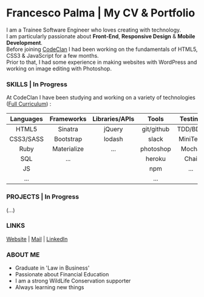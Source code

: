# Francesco Palma | My CV & Portfolio 
  
I am a Trainee Software Engineer who loves creating with technology.  
I am particularly passionate about **Front-End**, **Responsive Design** & **Mobile Development**.  
Before joining [CodeClan](http://codeclan.com) I had been working on the fundamentals of HTML5, CSS3 & JavaScript for a few months.  
Prior to that, I had some experience in making websites with WordPress and working on image editing with Photoshop.

### SKILLS | In Progress

At CodeClan I have been studying and working on a variety of technologies ([Full Curriculum](https://github.com/FrancescoPalma/CodeClan---CX3)) :

| Languages | Frameworks  | Libraries/APIs | Tools     | Testing | Databases | Design        | Mobile |
|:---------:|:-----------:|:--------------:|:---------:|:-------:|:---------:|:-------------:|:------:|
|HTML5      |Sinatra      | jQuery         |git/github |TDD/BDD  |PostGreSQL |Photoshop      |...     |
|CSS3/SASS  |Bootstrap    | lodash         |slack      |MiniTest |    ...    |Fundamentals   |        |
|Ruby       |Materialize  | ...            |photoshop  |Mocha    |           |UX             |        |
|SQL        |...          |                |heroku     |Chai     |           |UI             |        |
|JS         |             |                |npm        |...      |           |Responsiveness |        |
|...        |             |                |...        |         |           |               |        |

### PROJECTS | In Progress
  
(...)  
<!-- - [Example](URL) -->  
  
### LINKS

[Website](http://intermundi.it) | [Mail](mailto:fpfrancescopalma7@gmail.com) | [LinkedIn](https://it.linkedin.com/in/palmafrancesco)

### ABOUT ME
* Graduate in 'Law in Business'
* Passionate about Financial Education
* I am a strong WildLife Conservation supporter
* Always learning new things

